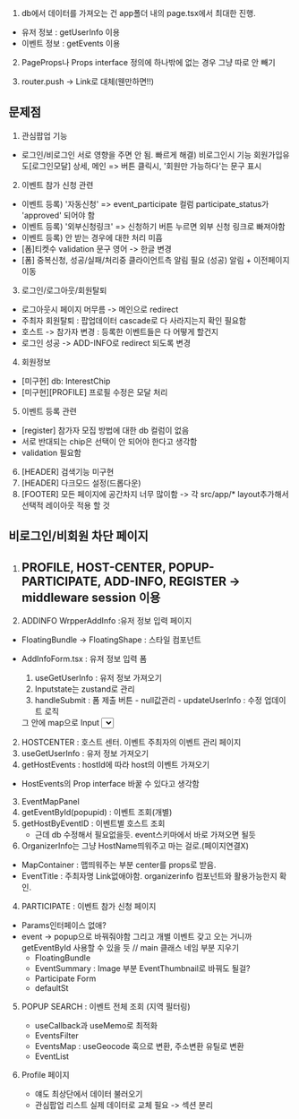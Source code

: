 1. db에서 데이터를 가져오는 건 app폴더 내의 page.tsx에서 최대한 진행.

- 유저 정보 : getUserInfo 이용
- 이벤트 정보 : getEvents 이용

2. PageProps나 Props interface 정의에 하나밖에 없는 경우 그냥 따로 안 빼기

3. router.push -> Link로 대체(웬만하면!!)

## 문제점

1. 관심팝업 기능

- 로그인/비로그인 서로 영향을 주면 안 됨.
  빠르게 해결) 비로그인시 기능 회원가입유도[로그인모달]
  상세, 메인 => 버튼 클릭시, '회원만 가능하다'는 문구 표시

2. 이벤트 참가 신청 관련

- 이벤트 등록) '자동신청'
  => event_participate 컬럼 participate_status가 'approved' 되어야 함
- 이벤트 등록) '외부신청링크'
  => 신청하기 버튼 누르면 외부 신청 링크로 빠져야함
- 이벤트 등록) 안 받는 경우에 대한 처리 미흡
- [폼]티켓수 validation 문구 영어 -> 한글 변경
- [폼] 중복신청, 성공/실패/처리중 클라이언트측 알림 필요
  (성공) 알림 + 이전페이지 이동

3. 로그인/로그아웃/회원탈퇴

- 로그아웃시 페이지 머무름 -> 메인으로 redirect
- 주최자 회원탈퇴 : 팝업데이터 cascade로 다 사라지는지 확인 필요함
- 호스트 -> 참가자 변경 : 등록한 이벤트들은 다 어떻게 할건지
- 로그인 성공 -> ADD-INFO로 redirect 되도록 변경

4. 회원정보

- [미구현] db: InterestChip
- [미구현][PROFILE] 프로필 수정은 모달 처리

5. 이벤트 등록 관련

- [register] 참가자 모집 방법에 대한 db 컬럼이 없음
- 서로 반대되는 chip은 선택이 안 되어야 한다고 생각함
- validation 필요함

6. [HEADER] 검색기능 미구현
7. [HEADER] 다크모드 설정(드롭다운)
8. [FOOTER] 모든 페이지에 공간차지 너무 많이함
   -> 각 src/app/\* layout추가해서 선택적 레이아웃 적용 할 것

## 비로그인/비회원 차단 페이지

1. PROFILE, HOST-CENTER, POPUP-PARTICIPATE, ADD-INFO, REGISTER
   -> middleware session 이용
   --

1. ADDINFO
   WrpperAddInfo :유저 정보 입력 페이지

- FloatingBundle -> FloatingShape : 스타일 컴포넌트
- AddInfoForm.tsx : 유저 정보 입력 폼
  1. useGetUserInfo : 유저 정보 가져오기
  2. Inputstate는 zustand로 관리
  3. handleSubmit : 폼 제출 버튼 - null값관리 - updateUserInfo : 수정 업데이트 로직

  <form>
  <Form Title>
  그 안에 map으로 Input
  <Select>
  <InterestChip> => 관심사 Chip인데 Selectable이랑 관련지을 수 있지 않나 싶음
  <Button>
  </form>

2. HOSTCENTER : 호스트 센터. 이벤트 주최자의 이벤트 관리 페이지
1. useGetUserInfo : 유저 정보 가져오기
1. getHostEvents : hostId에 따라 host의 이벤트 가져오기

- HostEvents의 Prop interface 바꿀 수 있다고 생각함

3. EventMapPanel
1. getEventById(popupid) : 이벤트 조회(개별)
1. getHostByEventID : 이벤트별 호스트 조회
   - 근데 db 수정해서 필요없을듯. event스키마에서 바로 가져오면 될듯
1. OrganizerInfo는 그냥 HostName띄워주고 마는 걸로.(페이지연결X)

- MapContainer : 맵띄워주는 부분 center를 props로 받음.
- EventTitle : 주최자명 Link없애야함. organizerinfo 컴포넌트와 활용가능한지 확인.

4. PARTICIPATE : 이벤트 참가 신청 페이지

- Params인터페이스 없애?
- event -> popup으로 바꿔줘야함
  그리고 개별 이벤트 갖고 오는 거니까 getEventById 사용할 수 있을 듯
  // main 클래스 네임 부분 지우기
  - FloatingBundle
  - EventSummary : Image 부분 EventThumbnail로 바꿔도 될걸?
  - Participate Form
  - defaultSt

5. POPUP SEARCH : 이벤트 전체 조회 (지역 필터링)
   - useCallback과 useMemo로 최적화
   - EventsFilter
   - EventsMap : useGeocode 훅으로 변환, 주소변환 유틸로 변환
   - EventList

6. Profile 페이지
   - 얘도 최상단에서 데이터 불러오기
   - 관심팝업 리스트 실제 데이터로 교체 필요 -> 섹션 분리
